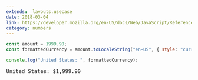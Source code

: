 ```yaml
---
extends: _layouts.usecase
date: 2018-03-04
link: https://developer.mozilla.org/en-US/docs/Web/JavaScript/Reference/Global_Objects/Number/toLocaleString
category: numbers
---
```



```javascript
const amount = 1999.90;
const formattedCurrency = amount.toLocaleString("en-US", { style: "currency", currency: "USD" });

console.log("United States: ", formattedCurrency);
```

<pre class="output">United States: $1,999.90</pre>
